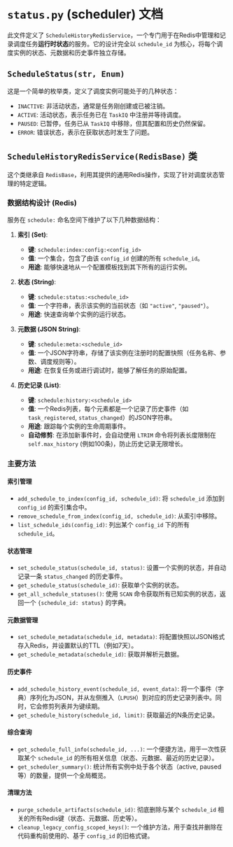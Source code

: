 # `status.py` (scheduler) 文档

此文件定义了 `ScheduleHistoryRedisService`，一个专门用于在Redis中管理和记录调度任务**运行时状态**的服务。它的设计完全以 `schedule_id` 为核心，将每个调度实例的状态、元数据和历史事件独立存储。

## `ScheduleStatus(str, Enum)`
这是一个简单的枚举类，定义了调度实例可能处于的几种状态：
- `INACTIVE`: 非活动状态，通常是任务刚创建或已被注销。
- `ACTIVE`: 活动状态，表示任务已在 `TaskIQ` 中注册并等待调度。
- `PAUSED`: 已暂停，任务已从 `TaskIQ` 中移除，但其配置和历史仍然保留。
- `ERROR`: 错误状态，表示在获取状态时发生了问题。

## `ScheduleHistoryRedisService(RedisBase)` 类

这个类继承自 `RedisBase`，利用其提供的通用Redis操作，实现了针对调度状态管理的特定逻辑。

### 数据结构设计 (Redis)

服务在 `schedule:` 命名空间下维护了以下几种数据结构：

1.  **索引 (Set)**:
    - **键**: `schedule:index:config:<config_id>`
    - **值**: 一个集合，包含了由该 `config_id` 创建的所有 `schedule_id`。
    - **用途**: 能够快速地从一个配置模板找到其下所有的运行实例。

2.  **状态 (String)**:
    - **键**: `schedule:status:<schedule_id>`
    - **值**: 一个字符串，表示该实例的当前状态（如 `"active"`, `"paused"`）。
    - **用途**: 快速查询单个实例的运行状态。

3.  **元数据 (JSON String)**:
    - **键**: `schedule:meta:<schedule_id>`
    - **值**: 一个JSON字符串，存储了该实例在注册时的配置快照（任务名称、参数、调度规则等）。
    - **用途**: 在恢复任务或进行调试时，能够了解任务的原始配置。

4.  **历史记录 (List)**:
    - **键**: `schedule:history:<schedule_id>`
    - **值**: 一个Redis列表，每个元素都是一个记录了历史事件（如 `task_registered`, `status_changed`）的JSON字符串。
    - **用途**: 跟踪每个实例的生命周期事件。
    - **自动修剪**: 在添加新事件时，会自动使用 `LTRIM` 命令将列表长度限制在 `self.max_history` (例如100条)，防止历史记录无限增长。

### 主要方法

#### 索引管理
- `add_schedule_to_index(config_id, schedule_id)`: 将 `schedule_id` 添加到 `config_id` 的索引集合中。
- `remove_schedule_from_index(config_id, schedule_id)`: 从索引中移除。
- `list_schedule_ids(config_id)`: 列出某个 `config_id` 下的所有 `schedule_id`。

#### 状态管理
- `set_schedule_status(schedule_id, status)`: 设置一个实例的状态，并自动记录一条 `status_changed` 的历史事件。
- `get_schedule_status(schedule_id)`: 获取单个实例的状态。
- `get_all_schedule_statuses()`: 使用 `SCAN` 命令获取所有已知实例的状态，返回一个 `{schedule_id: status}` 的字典。

#### 元数据管理
- `set_schedule_metadata(schedule_id, metadata)`: 将配置快照以JSON格式存入Redis，并设置默认的TTL（例如7天）。
- `get_schedule_metadata(schedule_id)`: 获取并解析元数据。

#### 历史事件
- `add_schedule_history_event(schedule_id, event_data)`: 将一个事件（字典）序列化为JSON，并从左侧推入（`LPUSH`）到对应的历史记录列表中。同时，它会修剪列表并为键续期。
- `get_schedule_history(schedule_id, limit)`: 获取最近的N条历史记录。

#### 综合查询
- `get_schedule_full_info(schedule_id, ...)`: 一个便捷方法，用于一次性获取某个 `schedule_id` 的所有相关信息（状态、元数据、最近的历史记录）。
- `get_scheduler_summary()`: 统计所有实例中处于各个状态（active, paused等）的数量，提供一个全局概览。

#### 清理方法
- `purge_schedule_artifacts(schedule_id)`: 彻底删除与某个 `schedule_id` 相关的所有Redis键（状态、元数据、历史等）。
- `cleanup_legacy_config_scoped_keys()`: 一个维护方法，用于查找并删除在代码重构前使用的、基于 `config_id` 的旧格式键。
